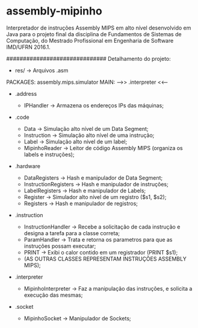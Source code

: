 # assembly-mipinho
Interpretador de instruções Assembly MIPS em alto nível desenvolvido
em Java para o projeto final da disciplina de Fundamentos de Sistemas de Computação,
do Mestrado Profissional em Engenharia de Software IMD/UFRN 2016.1.

##############################
Detalhamento do projeto:

* res/ -> Arquivos .asm

PACKAGES: assembly.mips.simulator
MAIN:  -->> .interpreter <<--

* .address
  - IPHandler              -> Armazena os endereços IPs das máquinas;

* .code
  - Data                   -> Simulação alto nível de um Data Segment;
  - Instruction            -> Simulação alto nível de uma instrução;
  - Label                  -> Simulação alto nível de um label;
  - MipinhoReader          -> Leitor de código Assembly MIPS (organiza os labels e instruções);

* .hardware
  - DataRegisters          -> Hash e manipulador de Data Segment;
  - InstructionRegisters   -> Hash e manipulador de instruções;
  - LabelRegisters         -> Hash e manipulador de Labels;
  - Register               -> Simulador alto nível de um registro ($s1, $s2);
  - Registers              -> Hash e manipulador de registros;

* .instruction
  - InstructionHandler     -> Recebe a solicitação de cada instrução e designa a tarefa para a classe correta;
  - ParamHandler           -> Trata e retorna os parametros para que as instruções possam executar;
  - PRINT                  -> Exibi o calor contido em um registrador (PRINT $s1);
  - (AS OUTRAS CLASSES REPRESENTAM INSTRUÇÕES ASSEMBLY MIPS);

* .interpreter
  - MipinhoInterpreter     -> Faz a manipulação das instruções, e solicita a execução das mesmas;

* .socket
  - MipinhoSocket          -> Manipulador de Sockets;
